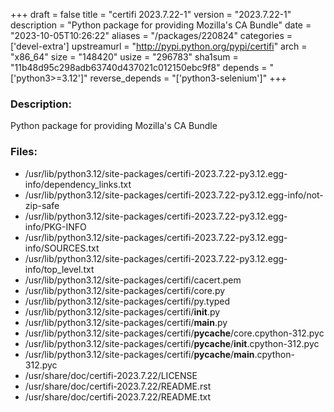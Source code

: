 +++
draft = false
title = "certifi 2023.7.22-1"
version = "2023.7.22-1"
description = "Python package for providing Mozilla's CA Bundle"
date = "2023-10-05T10:26:22"
aliases = "/packages/220824"
categories = ['devel-extra']
upstreamurl = "http://pypi.python.org/pypi/certifi"
arch = "x86_64"
size = "148420"
usize = "296783"
sha1sum = "11b48d95c298adb63740d437021c012150ebc9f8"
depends = "['python3>=3.12']"
reverse_depends = "['python3-selenium']"
+++
### Description: 
Python package for providing Mozilla's CA Bundle

### Files: 
* /usr/lib/python3.12/site-packages/certifi-2023.7.22-py3.12.egg-info/dependency_links.txt
* /usr/lib/python3.12/site-packages/certifi-2023.7.22-py3.12.egg-info/not-zip-safe
* /usr/lib/python3.12/site-packages/certifi-2023.7.22-py3.12.egg-info/PKG-INFO
* /usr/lib/python3.12/site-packages/certifi-2023.7.22-py3.12.egg-info/SOURCES.txt
* /usr/lib/python3.12/site-packages/certifi-2023.7.22-py3.12.egg-info/top_level.txt
* /usr/lib/python3.12/site-packages/certifi/cacert.pem
* /usr/lib/python3.12/site-packages/certifi/core.py
* /usr/lib/python3.12/site-packages/certifi/py.typed
* /usr/lib/python3.12/site-packages/certifi/__init__.py
* /usr/lib/python3.12/site-packages/certifi/__main__.py
* /usr/lib/python3.12/site-packages/certifi/__pycache__/core.cpython-312.pyc
* /usr/lib/python3.12/site-packages/certifi/__pycache__/__init__.cpython-312.pyc
* /usr/lib/python3.12/site-packages/certifi/__pycache__/__main__.cpython-312.pyc
* /usr/share/doc/certifi-2023.7.22/LICENSE
* /usr/share/doc/certifi-2023.7.22/README.rst
* /usr/share/doc/certifi-2023.7.22/README.txt

